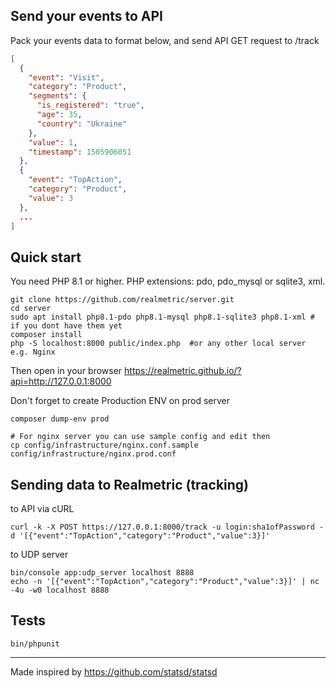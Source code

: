 ## Send your events to API
Pack your events data to format below, and send API GET request to /track 
```json
[
  {
    "event": "Visit",
    "category": "Product",
    "segments": {
      "is_registered": "true",
      "age": 35,
      "country": "Ukraine"
    },
    "value": 1,
    "timestamp": 1505906051
  },
  {
    "event": "TopAction",
    "category": "Product",
    "value": 3
  },
  ...
]
```

## Quick start
You need PHP 8.1 or higher. PHP extensions: pdo, pdo_mysql or sqlite3, xml.
```shell
git clone https://github.com/realmetric/server.git
cd server
sudo apt install php8.1-pdo php8.1-mysql php8.1-sqlite3 php8.1-xml # if you dont have them yet
composer install
php -S localhost:8000 public/index.php  #or any other local server e.g. Nginx
```
Then open in your browser https://realmetric.github.io/?api=http://127.0.0.1:8000

Don't forget to create Production ENV on prod server
```shell
composer dump-env prod

# For nginx server you can use sample config and edit then
cp config/infrastructure/nginx.conf.sample config/infrastructure/nginx.prod.conf
```

## Sending data to Realmetric (tracking)
to API via cURL
```shell
curl -k -X POST https://127.0.0.1:8000/track -u login:sha1ofPassword -d '[{"event":"TopAction","category":"Product","value":3}]'
```
to UDP server
```shell
bin/console app:udp_server localhost 8888
echo -n '[{"event":"TopAction","category":"Product","value":3}]' | nc -4u -w0 localhost 8888
```

## Tests
```shell
bin/phpunit
```

---
Made inspired by https://github.com/statsd/statsd
